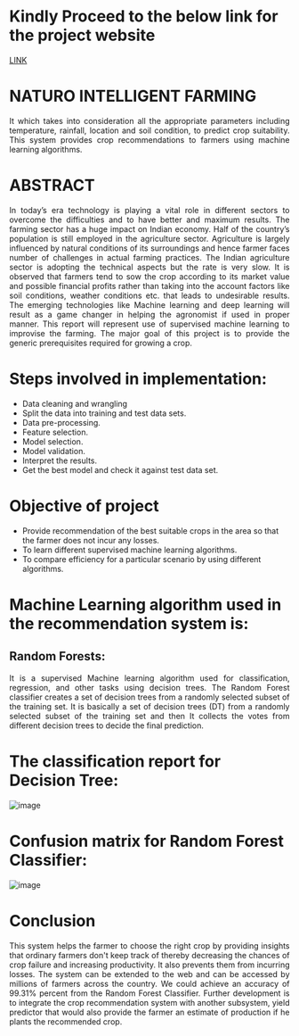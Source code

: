 # Kindly Proceed to the below link for the project website
[LINK](http://nif.pythonanywhere.com/)


# NATURO INTELLIGENT FARMING
<p align="justify"> It which takes into consideration all the appropriate parameters including temperature, rainfall, location and soil condition, to predict crop suitability. This system provides crop recommendations to farmers using machine learning algorithms. </p>


# ABSTRACT
<p align="justify"> In today’s era technology is playing a vital role in different sectors to overcome the difficulties and to have better and maximum results. The farming sector has a huge impact on Indian economy. Half of the country’s population is still employed in the agriculture sector. Agriculture is largely influenced by natural conditions of its surroundings and hence farmer faces number of challenges in actual farming practices. The Indian agriculture sector is adopting the technical aspects but the rate is very slow. It is observed that farmers tend to sow the crop according to its market value and possible financial profits rather than taking into the account factors like soil conditions, weather conditions etc. that leads to undesirable results. The emerging technologies like Machine learning and deep learning will result as a game changer in helping the agronomist if used in proper manner. This report will represent use of supervised machine learning to improvise the farming. The major goal of this project is to provide the generic prerequisites required for growing a crop. </p>


# Steps involved in implementation:
- Data cleaning and wrangling
- Split the data into training and test data sets.
- Data pre-processing.
- Feature selection.
- Model selection.
- Model validation.
- Interpret the results.
- Get the best model and check it against test data set.

# Objective of project
- Provide recommendation of the best suitable crops in the area so that the farmer does not incur any losses.
- To learn different supervised machine learning algorithms.
- To compare efficiency for a particular scenario by using different algorithms.

# Machine Learning algorithm used in the recommendation system is:
## Random Forests: 
<p align="justify"> It is a supervised Machine learning algorithm used for classification, regression, and other tasks using decision trees. The Random Forest classifier creates a set of decision trees from a randomly selected subset of the training set. It is basically a set of decision trees (DT) from a randomly selected subset of the training set and then It collects the votes from different decision trees to decide the final prediction. </p>


# The classification report for Decision Tree:
![image](https://user-images.githubusercontent.com/108121919/210919990-bbd91dd2-8200-47a3-85d7-e78a3eda55ba.png)

# Confusion matrix for Random Forest Classifier:
![image](https://user-images.githubusercontent.com/108121919/210920023-6323d261-596a-4c92-b87f-f29cbcc71b5d.png)



# Conclusion
<p align="justify"> This system helps the farmer to choose the right crop by providing insights that ordinary farmers don't keep track of thereby decreasing the chances of crop failure and increasing productivity. It also prevents them from incurring losses. The system can be extended to the web and can be accessed by millions of farmers across the country. We could achieve an accuracy of 99.31% percent from the Random Forest Classifier. Further development is to integrate the crop recommendation system with another subsystem, yield predictor that would also provide the farmer an estimate of production if he plants the recommended crop. </p>

